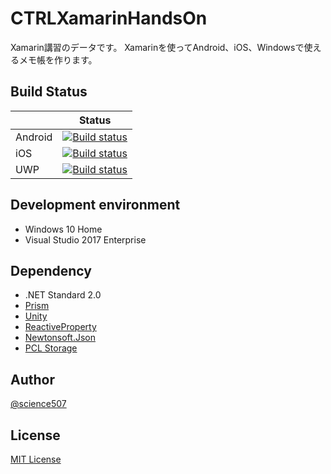 # CTRLXamarinHandsOn

Xamarin講習のデータです。
Xamarinを使ってAndroid、iOS、Windowsで使えるメモ帳を作ります。

## Build Status

|          | Status |
| -------- | ------ |
| Android | [![Build status](https://build.appcenter.ms/v0.1/apps/5ef2b0e8-6c25-4070-9821-277433775423/branches/master/badge)](https://appcenter.ms)|
| iOS | [![Build status](https://build.appcenter.ms/v0.1/apps/f3ce942e-dcfa-412a-b8e6-8e82e63aadaf/branches/master/badge)](https://appcenter.ms) |
| UWP | [![Build status](https://build.appcenter.ms/v0.1/apps/96388c84-c371-4fcc-8789-9b71f75d4b02/branches/master/badge)](https://appcenter.ms) |

## Development environment
* Windows 10 Home
* Visual Studio 2017 Enterprise

## Dependency
* .NET Standard 2.0
* [Prism](https://github.com/PrismLibrary/Prism)
* [Unity](https://github.com/unitycontainer/unity)
* [ReactiveProperty](https://github.com/runceel/ReactiveProperty)
* [Newtonsoft.Json](https://github.com/JamesNK/Newtonsoft.Json)
* [PCL Storage](https://github.com/dsplaisted/PCLStorage)

## Author

[@science507](https://twitter.com/science507)

## License
[MIT License](LICENSE)
